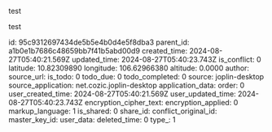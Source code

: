 test

test

id: 95c9312697434de5b5e4b0d4e5f8dba3
parent_id: a1b0e1b7686c48659bb7f41b5abd00d9
created_time: 2024-08-27T05:40:21.569Z
updated_time: 2024-08-27T05:40:23.743Z
is_conflict: 0
latitude: 10.82309890
longitude: 106.62966380
altitude: 0.0000
author: 
source_url: 
is_todo: 0
todo_due: 0
todo_completed: 0
source: joplin-desktop
source_application: net.cozic.joplin-desktop
application_data: 
order: 0
user_created_time: 2024-08-27T05:40:21.569Z
user_updated_time: 2024-08-27T05:40:23.743Z
encryption_cipher_text: 
encryption_applied: 0
markup_language: 1
is_shared: 0
share_id: 
conflict_original_id: 
master_key_id: 
user_data: 
deleted_time: 0
type_: 1